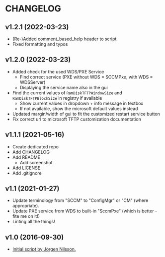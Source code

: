 # CHANGELOG

## v1.2.1 (2022-03-23)

- (Re-)Added comment_based_help header to script
- Fixed formatting and typos

## v1.2.0 (2022-03-23)

- Added check for the used WDS/PXE Service
  - Find correct service (PXE without WDS = SCCMPxe, with WDS = WDSServer)
  - Displaying the service name also in the gui
- Find the current values of `RamDiskTFTPWindowSize` and `RamDiskTFTPBlockSize` in registry if available
  - Show current values in dropdown + info message in textbox
  - If not available, show the microsoft default values instead
- Updated margin/width of gui to fit the customized restart service button
- Fix correct url to microsoft TFTP customization documentation

## v1.1.1 (2021-05-16)

- Create dedicated repo
- Add CHANGELOG
- Add README
  - Add screenshot
- Add LICENSE
- Add .gitignore

## v1.1 (2021-01-27)

- Update terminology from "SCCM" to "ConfigMgr" or "CM" (where appropriate).
- Update PXE service from WDS to built-in "SccmPxe" (which is better - fite me on it!)
- Linting all the things!

## v1.0 (2016-09-30)

- [Initial script by Jörgen Nilsson.](https://ccmexec.com/2016/09/tweaking-pxe-boot-times-in-configuration-manager-1606/)
